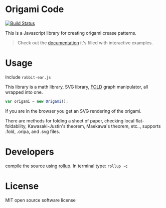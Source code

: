# Origami Code

[![Build Status](https://travis-ci.org/robbykraft/Origami.svg?branch=master)](https://travis-ci.org/robbykraft/Origami)

This is a Javascript library for creating origami crease patterns.

> Check out the [documentation](https://rabbitear.org/docs/) it's filled with interactive examples.

# Usage

Include `rabbit-ear.js`

This library is a math library, SVG library, [FOLD](https://github.com/edemaine/fold) graph manipulator, all wrapped into one.

```javascript
var origami = new Origami();
```

If you are in the browser you get an SVG rendering of the origami.

There are methods for folding a sheet of paper, checking local flat-foldability, Kawasaki-Justin's theorem, Maekawa's theorem, etc.., supports .fold, .oripa, and .svg files.

# Developers

compile the source using [rollup](https://rollupjs.org/). In terminal type: `rollup -c`

# License

MIT open source software license
